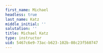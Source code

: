 ```yaml
---
first_name: Michael
headless: true
last_name: Katz
middle_initial: ''
salutation: ''
title: Michael Katz
type: instructor
uid: 5467c6e9-73ac-b623-102b-08c23f560747
---
```

